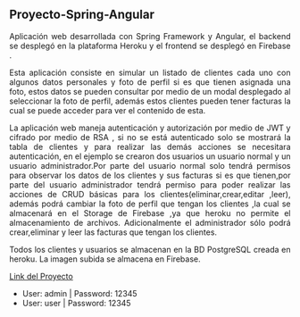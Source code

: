 ## Proyecto-Spring-Angular
<p align="justify">
Aplicación web desarrollada con Spring Framework y Angular, el backend se desplegó en la plataforma Heroku y el frontend se desplegó en Firebase .
</p>

<p align="justify">
Esta aplicación consiste en simular un listado de clientes cada uno con algunos datos personales y foto de perfil si es que tienen asignada una foto, estos datos se pueden consultar por medio de un modal desplegado al seleccionar la foto de perfil, además estos clientes pueden tener facturas la cual se puede acceder para ver el contenido de esta.
</p>
<p align="justify">
La aplicación web maneja autenticación y autorización por medio de JWT y cifrado por medio de RSA , si no se está autenticado solo se mostrará la tabla de clientes y para realizar las demás acciones se necesitara autenticación, en el ejemplo se crearon dos usuarios un usuario normal y un usuario administrador.Por parte del usuario normal solo tendrá permisos para observar los datos de los clientes y sus facturas si es que tienen,por parte del usuario administrador tendrá permiso para poder realizar las acciones de CRUD básicas para los clientes(eliminar,crear,editar ,leer), además podrá cambiar la foto de perfil que tengan los clientes ,la cual se almacenará en el Storage de Firebase ,ya que heroku no permite el almacenamiento de archivos. Adicionalmente el administrador sólo podrá crear,eliminar y leer las facturas que tengan los clientes.
</p>
<p align="justify">
Todos los clientes y usuarios se almacenan en la BD PostgreSQL creada en heroku. La imagen subida se almacena en Firebase.
</p>
<p align="justify">
<a href="https://proyectoangular-587e7.web.app/clientes">Link del Proyecto</a>
</p>
<ul>
  <li>
    User: admin | Password: 12345
  </li>
  
  <li>
    User: user | Password: 12345
  </li>
</ul>

